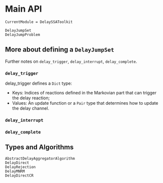 # Main API

```@meta
CurrentModule = DelaySSAToolkit
```

```@docs
DelayJumpSet
DelayJumpProblem
```

## More about defining a `DelayJumpSet`
Further notes on `delay_trigger`, `delay_interrupt`, `delay_complete`.
### `delay_trigger` 
   delay_trigger defines a `Dict` type:

- Keys: Indices of reactions defined in the Markovian part that can trigger the delay reaction;
- Values: An update function or a `Pair` type that determines how to update the delay channel.
 

### `delay_interrupt`

### `delay_complete` 

## Types and Algorithms
```@docs
AbstractDelayAggregatorAlgorithm
DelayDirect
DelayRejection
DelayMNRM
DelayDirectCR
```